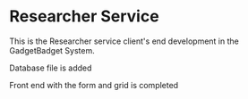 # Researcher Service

This is the Researcher service client's end development in the GadgetBadget System.

Database file is added

Front end with the form and grid is completed